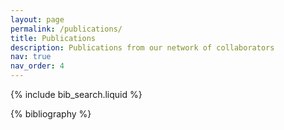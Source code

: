```yaml
---
layout: page
permalink: /publications/
title: Publications
description: Publications from our network of collaborators
nav: true
nav_order: 4
---
```


<!-- _pages/publications.md -->

<!-- Bibsearch Feature -->

{% include bib_search.liquid %}

<div class="publications">

{% bibliography %}

</div>
